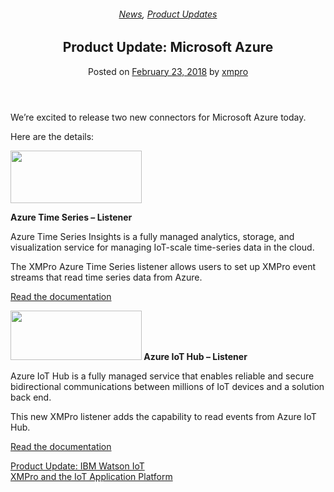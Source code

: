 <div class="large-9 col">
<article class="post-6322 post type-post status-publish format-standard has-post-thumbnail hentry category-news category-product-updates" id="post-6322">
<div class="article-inner">
<header class="entry-header">
<div class="entry-header-text entry-header-text-top text-center">
<h6 class="entry-category is-xsmall"><a href="https://xmpro.com/category/news/" rel="category tag">News</a>, <a href="https://xmpro.com/category/news/product-updates/" rel="category tag">Product Updates</a></h6><h1 class="entry-title">Product Update: Microsoft Azure</h1><div class="entry-divider is-divider small"></div>
<div class="entry-meta uppercase is-xsmall">
<span class="posted-on">Posted on <a href="https://xmpro.com/product-update-microsoft-azure/" rel="bookmark"><time class="entry-date published updated" datetime="2018-02-23T10:44:50+00:00">February 23, 2018</time></a></span> <span class="byline">by <span class="meta-author vcard"><a class="url fn n" href="https://xmpro.com/author/xmpro/">xmpro</a></span></span> </div>
</div>
</header>
<div class="entry-content single-page">
<p>We’re excited to release two new connectors for Microsoft Azure today.</p>
<p>Here are the details:</p>
<p><img height="84" src="https://xmpro.com/wp-content/uploads/2018/02/Microsoft_Azure_TimeSeries.png" width="210"/>
</p>
<p><strong>Azure Time Series – Listener</strong></p>
<p>Azure Time Series Insights is a fully managed analytics, storage, and visualization service for managing IoT-scale time-series data in the cloud.</p>
<p>The XMPro Azure Time Series listener allows users to set up XMPro event streams that read time series data from Azure.</p>
<p><a href="http://docs.xmpro.com/iotversion-2-2/xmproiot-azure-time-series-listener/" rel="noopener noreferrer" target="_blank">Read the documentation</a></p>
<p><strong><img height="79" src="https://xmpro.com/wp-content/uploads/2018/02/Azure-IoT-Hub.png" width="210"/>
Azure IoT Hub – Listener</strong></p>
<p>Azure IoT Hub is a fully managed service that enables reliable and secure bidirectional communications between millions of IoT devices and a solution back end.</p>
<p>This new XMPro listener adds the capability to read events from Azure IoT Hub.</p>
<p><a href="http://docs.xmpro.com/iotversion-2-2/xmproiot-azure-iot-hub-listener/" rel="noopener noreferrer" target="_blank">Read the documentation</a> </p>
<div class="blog-share text-center"><div class="is-divider medium"></div><div class="social-icons share-icons share-row relative"><a aria-label="Share on WhatsApp" class="icon button circle is-outline tooltip whatsapp show-for-medium" data-action="share/whatsapp/share" href="whatsapp://send?text=Product%20Update%3A%20Microsoft%20Azure - https://xmpro.com/product-update-microsoft-azure/" title="Share on WhatsApp"><i class="icon-whatsapp"></i></a><a aria-label="Share on Facebook" class="icon button circle is-outline tooltip facebook" data-label="Facebook" href="https://www.facebook.com/sharer.php?u=https://xmpro.com/product-update-microsoft-azure/" onclick="window.open(this.href,this.title,'width=500,height=500,top=300px,left=300px'); return false;" rel="noopener nofollow" target="_blank" title="Share on Facebook"><i class="icon-facebook"></i></a><a aria-label="Share on Twitter" class="icon button circle is-outline tooltip twitter" href="https://twitter.com/share?url=https://xmpro.com/product-update-microsoft-azure/" onclick="window.open(this.href,this.title,'width=500,height=500,top=300px,left=300px'); return false;" rel="noopener nofollow" target="_blank" title="Share on Twitter"><i class="icon-twitter"></i></a><a aria-label="Email to a Friend" class="icon button circle is-outline tooltip email" href="/cdn-cgi/l/email-protection#be81cdcbdcd4dbddca83eeccd1dacbddca9b8c8eebcedadfcadb9b8dff9b8c8ef3d7ddccd1cdd1d8ca9b8c8effc4cbccdb98dcd1dac783fdd6dbddd59b8c8ecad6d7cd9b8c8ed1cbca9b8dff9b8c8ed6cacacecd9b8dff9b8cf89b8cf8c6d3ceccd190ddd1d39b8cf8ceccd1dacbddca93cbcedadfcadb93d3d7ddccd1cdd1d8ca93dfc4cbccdb9b8cf8" rel="nofollow" title="Email to a Friend"><i class="icon-envelop"></i></a><a aria-label="Pin on Pinterest" class="icon button circle is-outline tooltip pinterest" href="https://pinterest.com/pin/create/button?url=https://xmpro.com/product-update-microsoft-azure/&amp;media=https://xmpro.com/wp-content/uploads/2018/02/Azure-Time-Series.png&amp;description=Product%20Update%3A%20Microsoft%20Azure" onclick="window.open(this.href,this.title,'width=500,height=500,top=300px,left=300px'); return false;" rel="noopener nofollow" target="_blank" title="Pin on Pinterest"><i class="icon-pinterest"></i></a><a aria-label="Share on LinkedIn" class="icon button circle is-outline tooltip linkedin" href="https://www.linkedin.com/shareArticle?mini=true&amp;url=https://xmpro.com/product-update-microsoft-azure/&amp;title=Product%20Update%3A%20Microsoft%20Azure" onclick="window.open(this.href,this.title,'width=500,height=500,top=300px,left=300px'); return false;" rel="noopener nofollow" target="_blank" title="Share on LinkedIn"><i class="icon-linkedin"></i></a></div></div></div>
<nav class="navigation-post" id="nav-below" role="navigation">
<div class="flex-row next-prev-nav bt bb">
<div class="flex-col flex-grow nav-prev text-left">
<div class="nav-previous"><a href="https://xmpro.com/product-update-ibm-watson-iot/" rel="prev"><span class="hide-for-small"><i class="icon-angle-left"></i></span> Product Update: IBM Watson IoT</a></div>
</div>
<div class="flex-col flex-grow nav-next text-right">
<div class="nav-next"><a href="https://xmpro.com/xmpro-and-the-iot-application-platform/" rel="next">XMPro and the IoT Application Platform <span class="hide-for-small"><i class="icon-angle-right"></i></span></a></div> </div>
</div>
</nav>
</div>
</article>
<div class="comments-area" id="comments">
</div>
</div>